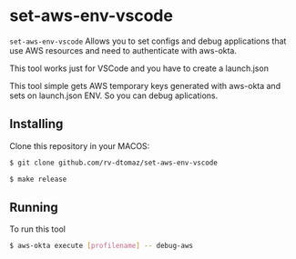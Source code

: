 # set-aws-env-vscode

`set-aws-env-vscode` Allows you to set configs and debug applications that use AWS resources and need to authenticate with aws-okta.

 This tool works just for VSCode and you have to create a launch.json

 This tool simple gets AWS temporary keys generated with aws-okta and sets on launch.json ENV. So you can debug aplications.

## Installing

Clone this repository in your MACOS:

```bash
$ git clone github.com/rv-dtomaz/set-aws-env-vscode

$ make release
```


## Running

To run this tool

```bash
$ aws-okta execute [profilename] -- debug-aws

```


